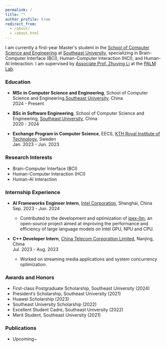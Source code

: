```yaml
---
permalink: /
title: ""
author_profile: true
redirect_from: 
  - /about/
  - /about.html
---
```


I am currently a first-year Master's student in the [School of Computer Science and Engineering](https://cse.seu.edu.cn/) at [Southeast University](https://www.seu.edu.cn/), specializing in Brain-Computer Interface (BCI), Human-Computer Interaction (HCI), and Human-AI Interaction. I am supervised by [Associate Prof. Zhuying Li](https://zhuyingli.info/) at the [PALM Lab](https://palm.seu.edu.cn/).

### Education
- **MSc in Computer Science and Engineering**, School of Computer Science and Engineering,[Southeast University](https://www.seu.edu.cn/), China  
  2024 - Present

- **BSc in Software Engineering**, School of Computer Science and Engineering, [Southeast University](https://www.seu.edu.cn/), China  
  2020 - 2024

- **Exchange Program in Computer Science**, EECS, [KTH Royal Institute of Technology](https://www.kth.se/en), Sweden  
  Jan. 2023 - Jun. 2023  

### Research Interests
- Brain-Computer Interface (BCI)
- Human-Computer Interaction (HCI)
- Human-AI Interaction

### Internship Experience
- **AI Frameworks Engineer Intern**, [Intel Corporation](https://www.intel.com/content/www/us/en/homepage.html), Shanghai, China  
  Sep. 2023 - Jun. 2024  
  - Contributed to the development and optimization of [ipex-llm](https://github.com/intel/ipex-llm), an open-source project aimed at improving the performance and efficiency of large language models on Intel GPU, NPU and CPU.

- **C++ Developer Intern**, [China Telecom Corporation Limited](https://www.chinatelecomglobal.com/), Nanjing, China  
  Jul. 2023 - Aug. 2023  
  - Worked on streaming media applications and system concurrency optimization.

### Awards and Honors
- First-class Postgraduate Scholarship, Southeast University (2024)
- President’s Scholarship, Southeast University (2021)
- Huawei Scholarship (2023)
- Southeast University Scholarship (2022)
- Excellent Student Cadre, Southeast University (2022)
- Merit Student, Southeast University (2021)

### Publications
- Upcoming~